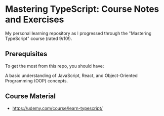 # Mastering TypeScript: Course Notes and Exercises

My personal learning repository as I progressed through the "Mastering TypeScript" course (rated 9/10!).

## Prerequisites

To get the most from this repo, you should have:

A basic understanding of JavaScript, React, and Object-Oriented Programming (OOP) concepts.

## Course Material

-   https://udemy.com/course/learn-typescript/

